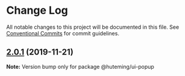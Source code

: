 # Change Log

All notable changes to this project will be documented in this file.
See [Conventional Commits](https://conventionalcommits.org) for commit guidelines.

## [2.0.1](https://github.com/huteming/huteming-ui/compare/@huteming/ui-popup@2.0.0...@huteming/ui-popup@2.0.1) (2019-11-21)

**Note:** Version bump only for package @huteming/ui-popup
